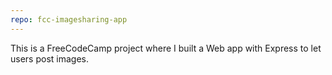 ```yaml
---
repo: fcc-imagesharing-app
---
```

This is a FreeCodeCamp project where I built a Web app with Express to let users post images.
